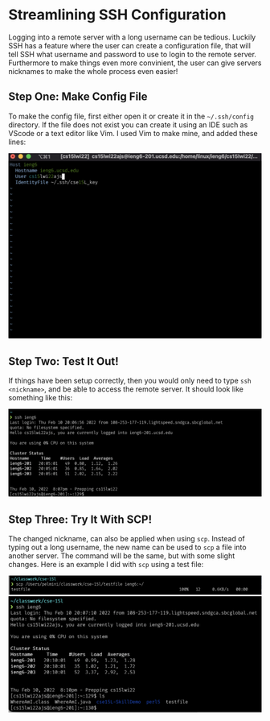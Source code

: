 # Streamlining SSH Configuration 

Logging into a remote server with a long username can be tedious. Luckily SSH has a feature where the user can create a configuration file, that will tell SSH what username and password to use to login to the remote server. Furthermore to make things even more convinient, the user can give servers nicknames to make the whole process even easier! 

## Step One: Make Config File
To make the config file, first either open it or create it in the ```~/.ssh/config``` directory. If the file does not exist you can create it using an IDE such as VScode or a text editor like Vim. I used Vim to make mine, and added these lines:

![Config File](photos/config_file_ssh.png)


## Step Two: Test It Out! 
If things have been setup correctly, then you would only need to type ```ssh <nickname>```, and be able to access the remote server. It should look like something like this: 

![SSH Command](photos/new_ssh_command.png)

## Step Three: Try It With SCP!
The changed nickname, can also be applied when using ```scp```. Instead of typing out a long username, the new name can be used to ```scp``` a file into another server. The command will be the same, but with some slight changes. Here is an example I did with ```scp``` using a test file: 

![SCP Command](photos/scp_command.png)
![SCP Command Result](photos/scp_file_new_name.png)

